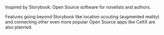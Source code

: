 Inspired by Storybook: Open Source software for novelists and authors.

Features going beyond Storybook like location scouting (augmented reality) and connecting other even more popular Open Source apps like CeltX are also planned.